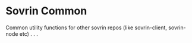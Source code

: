 # Sovrin Common
Common utility functions for other sovrin repos (like sovrin-client, sovrin-node etc)
.
.
.
